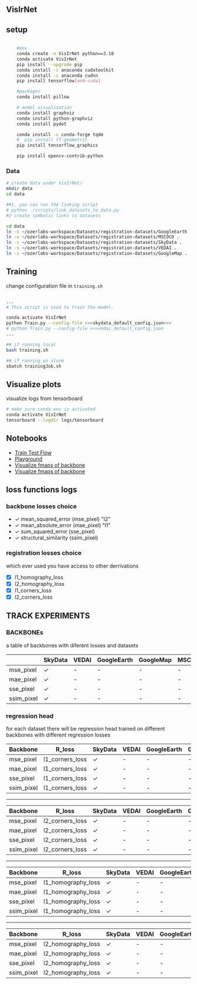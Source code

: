 ## VisIrNet

## setup

```bash 

    #env
    conda create -n VisIrNet python==3.10
    conda activate VisIrNet
    pip install --upgrade pip 
    conda install -c anaconda cudatoolkit
    conda install -c anaconda cudnn
    pip install tensorflow[and-cuda]

    #packages
    conda install pillow

    # model visualization
    conda install graphviz
    conda install python-graphviz
    conda install pydot

    conda install -c conda-forge tqdm
    #  pip install tf-geometric
    pip install tensorflow_graphics

    pip install opencv-contrib-python

```

### Data


```bash
# create data under VisIrNet/
mkdir data
cd data

##1. you can run the linking script
# python ./scripts/link_datasets_to_data.py
#2 create symbolic links to datasets

cd data 
ln -s ~/ozerlabs-workspace/Datasets/registration-datasets/GoogleEarth .
ln -s ~/ozerlabs-workspace/Datasets/registration-datasets/MSCOCO .
ln -s ~/ozerlabs-workspace/Datasets/registration-datasets/SkyData .
ln -s ~/ozerlabs-workspace/Datasets/registration-datasets/VEDAI .
ln -s ~/ozerlabs-workspace/Datasets/registration-datasets/GoogleMap .
```


## Training

change configuration file in `training.sh`

```bash

...
# This script is used to train the model.

conda activate VisIrNet
python Train.py --config-file >>>skydata_default_config.json<<<
# python Train.py --config-file >>>vedai_default_config.json
...

```

```bash
## if running local
bash training.sh

## if running on slurm
sbatch trainingJob.sh
```

## Visualize plots

visualize logs from tensorboard

```bash
# make sure conda env is activated
conda activate VisIrNet
tensorboard --logdir logs/tensorboard
```

## Notebooks

- [Train Test Flow](notebooks/pipeline.ipynb)
- [Playground](notebooks/playground.ipynb)
- [Visualize fmaps of backbone](notebooks/visualizeBackBoneRes.ipynb)
- [Visualize fmaps of backbone](notebooks/visualizeBackBoneRes.ipynb)


## loss functions logs
### backbone losses choice
- &check; mean_squared_error (mse_pixel) "l2"
- &check; mean_absolute_error (mae_pixel) "l1"
- &check; sum_squared_error (sse_pixel)
- &check; structural_similarity (ssim_pixel)


### registration losses choice

which ever used you have access to other derrivations

- [x] l1_homography_loss
- [x] l2_homography_loss
- [x] l1_corners_loss
- [x] l2_corners_loss

## TRACK EXPERIMENTS

### BACKBONEs 
a table of backbones with diferent losses and datasets

|           |SkyData    |VEDAI  |GoogleEarth    |GoogleMap  |MSCOCO |
|-----------|-----------|-------|---------------|-----------|-------|
| mse_pixel | &check;       | -   | -           | -       | -   |
| mae_pixel | &check;       | -   | -           | -       | -   |    
| sse_pixel | &check;       | -   | -           | -       | -   |
| ssim_pixel| &check;       | -   | -           | -       | -   |


### regression head
for each dataset there will be regression head trained on different backbones with different regression losses

| Backbone  | R_loss | SkyData    |VEDAI  |GoogleEarth    |GoogleMap  |MSCOCO |
|-----------|--------|------------|-------|---------------|-----------|-------|
| mse_pixel | l1_corners_loss | &check;       | -   | -           | -       | -   |
| mae_pixel | l1_corners_loss | &check;       | -   | -           | -       | -   |
| sse_pixel | l1_corners_loss | &check;       | -   | -           | -       | -   |
| ssim_pixel| l1_corners_loss | &check;       | -   | -           | -       | -   | 
***

| Backbone  | R_loss | SkyData    |VEDAI  |GoogleEarth    |GoogleMap  |MSCOCO |
|-----------|-----------------|-----------|-------|---------------|-----------|-------|
| mse_pixel | l2_corners_loss | &check;       | -   | -           | -       | -   |
| mae_pixel | l2_corners_loss | &check;       | -   | -           | -       | -   |
| sse_pixel | l2_corners_loss | &check;       | -   | -           | -       | -   |
| ssim_pixel| l2_corners_loss | &check;       | -   | -           | -       | -   |
***

| Backbone  | R_loss | SkyData    |VEDAI  |GoogleEarth    |GoogleMap  |MSCOCO |
|-----------|-----------------|-----------|-------|---------------|-----------|-------|
| mse_pixel | l1_homography_loss | &check;       | -   | -           | -       | -   |
| mae_pixel | l1_homography_loss | &check;       | -   | -           | -       | -   |
| sse_pixel | l1_homography_loss | &check;       | -   | -           | -       | -   |
| ssim_pixel| l1_homography_loss | &check;       | -   | -           | -       | -   |
***
| Backbone  | R_loss | SkyData    |VEDAI  |GoogleEarth    |GoogleMap  |MSCOCO |
|-----------|-----------------|-----------|-------|---------------|-----------|-------|
| mse_pixel | l2_homography_loss | &check;       | -   | -           | -       | -   |
| mae_pixel | l2_homography_loss | &check;       | -   | -           | -       | -   |
| sse_pixel | l2_homography_loss | &check;       | -   | -           | -       | -   |
| ssim_pixel| l2_homography_loss | &check;       | -   | -           | -       | -   |

